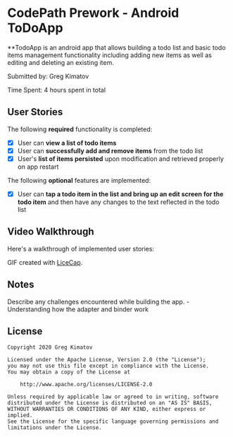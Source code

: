 # CodePath Prework - Android ToDoApp

**TodoApp is an android app that allows building a todo list and basic todo items management functionality including adding new items as well as editing and deleting an existing item.

Submitted by: Greg Kimatov

Time Spent: 4 hours spent in total

## User Stories

The following **required** functionality is completed:
* [x] User can **view a list of todo items**
* [x] User can **successfully add and remove items** from the todo list
* [x] User's **list of items persisted** upon modification and retrieved properly on app restart

The following **optional** features are implemented:
* [x] User can **tap a todo item in the list and bring up an edit screen for the todo item** and then have any changes to the text reflected in the todo list


## Video Walkthrough

Here's a walkthrough of implemented user stories:


GIF created with [LiceCap](https://www.cockos.com/licecap/).


## Notes
Describe any challenges encountered while building the app.
    - Understanding how the adapter and binder work

## License
    Copyright 2020 Greg Kimatov

    Licensed under the Apache License, Version 2.0 (the "License");
    you may not use this file except in compliance with the License.
    You may obtain a copy of the License at

        http://www.apache.org/licenses/LICENSE-2.0

    Unless required by applicable law or agreed to in writing, software
    distributed under the License is distributed on an "AS IS" BASIS,
    WITHOUT WARRANTIES OR CONDITIONS OF ANY KIND, either express or implied.
    See the License for the specific language governing permissions and
    limitations under the License.

